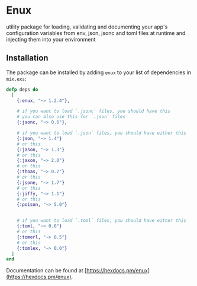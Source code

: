 # Enux

utility package for loading, validating and documenting your app's configuration variables from env, json, jsonc and toml files at runtime and injecting them into your environment

## Installation

The package can be installed by adding `enux` to your list of dependencies in `mix.exs`:

```elixir
defp deps do
  [
    {:enux, "~> 1.2.4"},

    # if you want to load `.jsonc` files, you should have this
    # you can also use this for `.json` files
    {:jsonc, "~> 0.6"},

    # if you want to load `.json` files, you should have either this
    {:json, "~> 1.4"}
    # or this
    {:jason, "~> 1.3"}
    # or this
    {:jaxon, "~> 2.0"}
    # or this
    {:thoas, "~> 0.2"}
    # or this
    {:jsone, "~> 1.7"}
    # or this
    {:jiffy, "~> 1.1"}
    # or this
    {:poison, "~> 5.0"}


    # if you want to load `.toml` files, you should have either this
    {:toml, "~> 0.6"}
    # or this
    {:tomerl, "~> 0.5"}
    # or this
    {:tomlex, "~> 0.0"}
  ]
end
```

Documentation can be found at [https://hexdocs.pm/enux](https://hexdocs.pm/enux).
